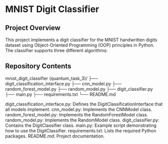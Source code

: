 # MNIST Digit Classifier

## Project Overview

This project implements a digit classifier for the MNIST handwritten digits dataset using Object-Oriented Programming (OOP) principles in Python. The classifier supports three different algorithms:

## Repository Contents

mnist_digit_classifier (quantum_task_3)/
├── digit_classification_interface.py
├── cnn_model.py
├── random_forest_model.py
├── random_model.py
├── digit_classifier.py
├── main.py
├── requirements.txt
└── README.md

digit_classification_interface.py: Defines the DigitClassificationInterface that all models implement.
cnn_model.py: Implements the CNNModel class.
random_forest_model.py: Implements the RandomForestModel class.
random_model.py: Implements the RandomModel class.
digit_classifier.py: Contains the DigitClassifier class.
main.py: Example script demonstrating how to use the DigitClassifier.
requirements.txt: Lists the required Python packages.
README.md: Project documentation.
